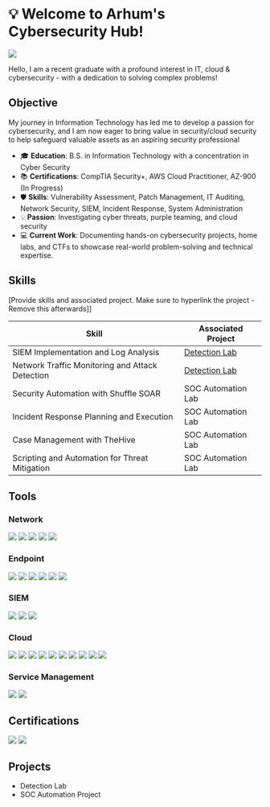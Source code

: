 # 💡 Welcome to Arhum's Cybersecurity Hub! 
<a href="https://www.linkedin.com/in/arhum-zahid"><img src="https://img.shields.io/badge/-LinkedIn-0072b1?&style=for-the-badge&logo=linkedin&logoColor=white" /></a>



Hello, I am a recent graduate with a profound interest in IT, cloud & cybersecurity - with a dedication to solving complex problems!

## Objective


My journey in Information Technology has led me to develop a passion for cybersecurity, and I am now eager to bring value in security/cloud security to help safeguard valuable assets as an aspiring security professional


- 🎓 **Education**: B.S. in Information Technology with a concentration in Cyber Security
- 📚 **Certifications**: CompTIA Security+, AWS Cloud Practitioner, AZ-900 (In Progress)
- 🛡️ **Skills**: Vulnerability Assessment, Patch Management, IT Auditing, Network Security, SIEM, Incident Response, System Administration
- 💡 **Passion**: Investigating cyber threats, purple teaming, and cloud security
- 💻 **Current Work**: Documenting hands-on cybersecurity projects, home labs, and CTFs to showcase real-world problem-solving and technical expertise.

## Skills
[Provide skills and associated project. Make sure to hyperlink the project - Remove this afterwards]]

| Skill                                         | Associated Project         |
|-----------------------------------------------|----------------------------|
| SIEM Implementation and Log Analysis          | <a href="https://google.com">Detection Lab</a>|
| Network Traffic Monitoring and Attack Detection | <a href="https://google.com">Detection Lab</a>|
| Security Automation with Shuffle SOAR         | SOC Automation Lab|
| Incident Response Planning and Execution      | SOC Automation Lab|
| Case Management with TheHive                  | SOC Automation Lab|
| Scripting and Automation for Threat Mitigation | SOC Automation Lab|

## Tools

### Network
<div>
    <img src="https://img.shields.io/badge/-Wireshark-1679A7?&style=for-the-badge&logo=Wireshark&logoColor=white" />
    <img src="https://img.shields.io/badge/-Zeek-777BB4?&style=for-the-badge&logo=Zeek&logoColor=white" />
 <img src="https://img.shields.io/badge/-Nmap-90EE90?&style=for-the-badge&logo=Nmap&logoColor=white" />
 <img src="https://img.shields.io/badge/-Metasploit-FFFFE0?&style=for-the-badge&logo=Metasploit&logoColor=black" />
 <img src="https://img.shields.io/badge/-Active%20Directory-FFFFE0?&style=for-the-badge&logo=ActiveDirectory&logoColor=black" />


</div>

### Endpoint
<div>
    <img src="https://img.shields.io/badge/-Nessus-F5FFFA?&style=for-the-badge&logo=Tenable&logoColor=black" />
<img src="https://img.shields.io/badge/-Tenable.io-FFC0CB?&style=for-the-badge&logo=Tenable&logoColor=white" />
<img src="https://img.shields.io/badge/-Qualys%20WAS-F08080?&style=for-the-badge&logo=Qualys&logoColor=white" />
<img src="https://img.shields.io/badge/-Uber%20Agent-F5DEB3?&style=for-the-badge" />
<img src="https://img.shields.io/badge/-Tenable.sc-90EE90?&style=for-the-badge&logo=Tenable&logoColor=black" />  
  <img src="https://img.shields.io/badge/-MECM-F5FFFA?&style=for-the-badge&logo=Microsoft&logoColor=black" />
</div>

### SIEM
<div>
    <img src="https://img.shields.io/badge/-Microsoft_Sentinel-0078D4?&style=for-the-badge&logo=Microsoft&logoColor=white" />
    <img src="https://img.shields.io/badge/-Splunk-000000?&style=for-the-badge&logo=Splunk&logoColor=white" />
    <img src="https://img.shields.io/badge/-Elastic-005571?&style=for-the-badge&logo=Elastic&logoColor=white" />
</div>

### Cloud
<div>
 <img src="https://img.shields.io/badge/-AWS%20EC2-FFC0CB?&style=for-the-badge&logo=Amazon%20AWS&logoColor=white" />
<img src="https://img.shields.io/badge/-AWS%20Lambda-F0FFF0?&style=for-the-badge&logo=Amazon%20AWS&logoColor=black" />
<img src="https://img.shields.io/badge/-AWS%20S3-90EE90?&style=for-the-badge&logo=Amazon%20AWS&logoColor=black" />
<img src="https://img.shields.io/badge/-AWS%20RDS-F5FFFA?&style=for-the-badge&logo=Amazon%20AWS&logoColor=black" />
<img src="https://img.shields.io/badge/-AWS%20CloudWatch-F08080?&style=for-the-badge&logo=Amazon%20AWS&logoColor=white" />
<img src="https://img.shields.io/badge/-Azure%20VMs-89CFF0?&style=for-the-badge&logo=Microsoft%20Azure&logoColor=white" />
<img src="https://img.shields.io/badge/-Azure%20Functions-FFFFE0?&style=for-the-badge&logo=Microsoft%20Azure&logoColor=black" />
<img src="https://img.shields.io/badge/-Azure%20SQL%20Database-F5DEB3?&style=for-the-badge&logo=Microsoft%20Azure&logoColor=black" />
<img src="https://img.shields.io/badge/-Azure%20Blob%20Storage-E6E6FA?&style=for-the-badge&logo=Microsoft%20Azure&logoColor=black" />
<img src="https://img.shields.io/badge/-Azure%20Active%20Directory-F5FFFA?&style=for-the-badge&logo=Microsoft%20Azure&logoColor=black" />

<div>

### Service Management
<div>
 <img src="https://img.shields.io/badge/-ServiceNow-F08080?&style=for-the-badge&logo=ServiceNow&logoColor=white" />
<img src="https://img.shields.io/badge/-Jira-0052CC?&style=for-the-badge&logo=Jira&logoColor=white" />

<div>


## Certifications
<div>
<img src="https://img.shields.io/badge/-Security%2B-FF0000?&style=for-the-badge&logo=CompTIA&logoColor=white" />
<img src="https://img.shields.io/badge/-AWS%20Cloud%20Practitioner-F0FFF0?&style=for-the-badge&logo=Amazon%20AWS&logoColor=white" />

</div>

## Projects
- Detection Lab
- SOC Automation Project
